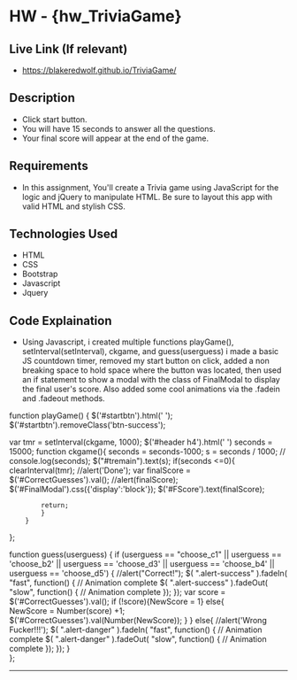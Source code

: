 # HW - {hw_TriviaGame}

## Live Link (If relevant)

 - https://blakeredwolf.github.io/TriviaGame/

## Description

- Click start button.
- You will have 15 seconds to answer all the questions.
- Your final score will appear at the end of the game.

## Requirements

- In this assignment, You'll create a Trivia game using JavaScript for the logic and jQuery to manipulate HTML. Be sure to layout this app with valid HTML and stylish CSS.

## Technologies Used

- HTML
- CSS
- Bootstrap
- Javascript
- Jquery

## Code Explaination
- Using Javascript, i created multiple functions playGame(), setInterval(setInterval), ckgame, and guess(userguess) i made a basic JS countdown timer, removed my start button on click, added a non breaking space to hold space where the button was located, then used an if statement to show a modal with the class of FinalModal to display the final user's score. Also added some cool animations via the .fadein and .fadeout methods.

function playGame() {
 	$('#startbtn').html('&nbsp;');
 	$('#startbtn').removeClass('btn-success');

 var tmr = setInterval(ckgame, 1000); 
 		$('#header h4').html('&nbsp;')
 		seconds = 15000;
 		function ckgame(){
 			seconds = seconds-1000;
 			s = seconds / 1000;
 			// console.log(seconds);
 			$("#tremain").text(s);
 			if(seconds <=0){
 			clearInterval(tmr);
 			//alert('Done');
 			var finalScore = $('#CorrectGuesses').val();
 			//alert(finalScore);
			$('#FinalModal').css({'display':'block'}); 
 			$('#FScore').text(finalScore);
 			
 			return;
 			}
 		}

 };

 function guess(userguess) {
	if (userguess == "choose_c1" || userguess == 'choose_b2' || userguess == 'choose_d3' || userguess == 'choose_b4' || userguess == 'choose_d5') {
		//alert("Correct!");
		$( ".alert-success" ).fadeIn( "fast", function() {
			// Animation complete
			$( ".alert-success" ).fadeOut( "slow", function() {
			// Animation complete
			});
		});
	var score = $('#CorrectGuesses').val();
		if (!score){NewScore = 1}
		else{	
		NewScore = Number(score) +1;
		$('#CorrectGuesses').val(Number(NewScore));
	}
	}
	else{ 
		//alert('Wrong Fucker!!!');
			$( ".alert-danger" ).fadeIn( "fast", function() {
			// Animation complete
			$( ".alert-danger" ).fadeOut( "slow", function() {
			// Animation complete
			});
		});
	}	
};

-------------
